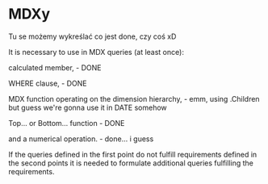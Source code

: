 # MDXy

Tu se możemy wykreślać co jest done, czy coś xD

It is necessary to use in MDX queries (at least once): 

calculated member, - DONE

WHERE clause, - DONE

MDX function operating on the dimension hierarchy, - emm, using .Children but guess we're gonna use it in DATE somehow

Top... or Bottom... function - DONE

and a numerical operation. - done... i guess

If the queries defined in the first point do not fulfill 
requirements defined in the second points it is needed to 
formulate additional queries fulfilling the requirements.
